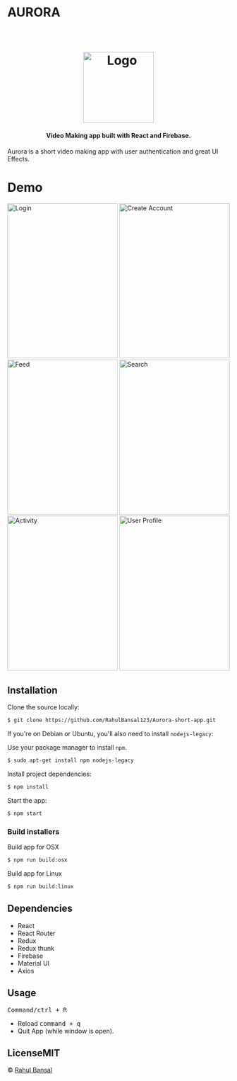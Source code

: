 # AURORA

<h1 align="center">
  <br><img src="https://github.com/RahulBansal123/Aurora-short-app/blob/main/AuroraLogo.png" alt="Logo" width="160"></h1>
  
  <h4 align="center">Video Making app built with React and Firebase.</h4>
  Aurora is a short video making app with user authentication and great UI Effects.
  
 # Demo
 <div>
 <img src="https://github.com/RahulBansal123/Aurora-short-app/blob/main/demo/Login.png" alt="Login" width="250" height="350">
 <img src="https://github.com/RahulBansal123/Aurora-short-app/blob/main/demo/createAccount.png" alt="Create Account" width="250" height="350">
 <img src="https://github.com/RahulBansal123/Aurora-short-app/blob/main/demo/feed.png" alt="Feed" width="250" height="350">
 <img src="https://github.com/RahulBansal123/Aurora-short-app/blob/main/demo/search.png" alt="Search" width="250" height="350">
 <img src="https://github.com/RahulBansal123/Aurora-short-app/blob/main/demo/activity.png" alt="Activity" width="250" height="350">
 <img src="https://github.com/RahulBansal123/Aurora-short-app/blob/main/demo/userProfile.png" alt="User Profile" width="250" height="350">
</div>
 
 ## Installation

Clone the source locally:

```sh
$ git clone https://github.com/RahulBansal123/Aurora-short-app.git
```
If you're on Debian or Ubuntu, you'll also need to install
`nodejs-legacy`:

Use your package manager to install `npm`.

```sh
$ sudo apt-get install npm nodejs-legacy
```

Install project dependencies:

```sh
$ npm install
```
Start the app:

```sh
$ npm start
```

### Build installers

Build app for OSX
```sh
$ npm run build:osx
```
Build app for Linux
```sh
$ npm run build:linux
```
 ## Dependencies
 - React
 - React Router
 - Redux
 - Redux thunk
 - Firebase
 - Material UI
 - Axios
 ## Usage
 <kbd>Command/ctrl + R</kbd> 
 - Reload
 <kbd>command + q</kbd>
 - Quit App (while window is open).
 ## LicenseMIT  
 © [Rahul Bansal](https://github.com/RahulBansal123)
